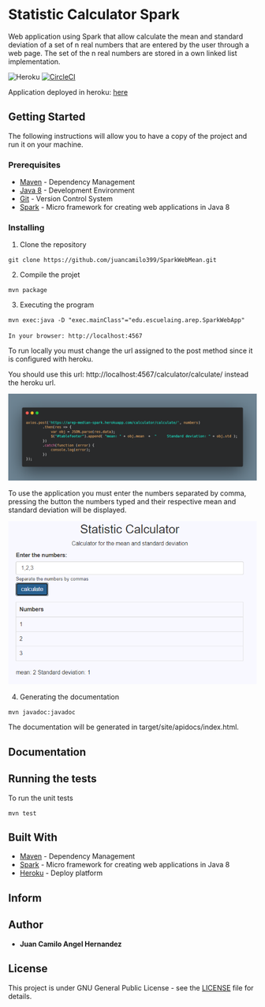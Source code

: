 # Statistic Calculator Spark
Web application using Spark that allow calculate the mean and standard deviation of a set of n real numbers that are entered by the user through a web page. The set of the n real numbers are stored in a own linked list implementation.

![Heroku](https://pyheroku-badge.herokuapp.com/?app=arep-median-spark&style=flat)
[![CircleCI](https://circleci.com/gh/juancamilo399/SparkWebMean.svg?style=svg)](https://app.circleci.com/pipelines/github/juancamilo399/SparkWebMean)

Application deployed in heroku: [here](https://arep-median-spark.herokuapp.com/)


## Getting Started

The following instructions will allow you to have a copy of the project and run it on your machine.

### Prerequisites

* [Maven](https://maven.apache.org/) - Dependency Management
* [Java 8](https://www.oracle.com/co/java/technologies/javase/javase-jdk8-downloads.html) -  Development Environment 
* [Git](https://git-scm.com/) - Version Control System
* [Spark](http://sparkjava.com/) - Micro framework for creating web applications in Java 8

### Installing

1. Clone the repository

```
git clone https://github.com/juancamilo399/SparkWebMean.git
```

2. Compile the projet

```
mvn package
```

3. Executing the program

```
mvn exec:java -D "exec.mainClass"="edu.escuelaing.arep.SparkWebApp"

In your browser: http://localhost:4567
```

To run locally you must change the url assigned to the post method since it is configured with heroku.

You should use this url: http://localhost:4567/calculator/calculate/ instead the heroku url.

![carbon](resources/img/carbon.png)

To use the application you must enter the numbers separated by comma, pressing the button the numbers typed and their respective mean and standard deviation will be displayed.

![app](resources/img/webapp.png)

4. Generating the documentation

```
mvn javadoc:javadoc
```

The documentation will be generated in target/site/apidocs/index.html.

## Documentation


## Running the tests

To run the unit tests

```
mvn test
```

## Built With

* [Maven](https://maven.apache.org/) - Dependency Management
* [Spark](http://sparkjava.com/) - Micro framework for creating web applications in Java 8
* [Heroku](https://www.heroku.com/platform) - Deploy platform

## Inform



## Author

* **Juan Camilo Angel Hernandez** 


## License

This project is under GNU General Public License - see the [LICENSE](LICENSE) file for details.
